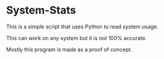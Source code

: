 # System-Stats
This is a simple script that uses Python to read system usage.

This can work on any system but it is not 100% accurate.

Mostly this program is made as a proof of concept.
